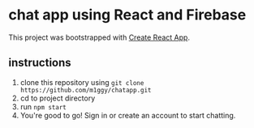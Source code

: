 # chat app using React and Firebase

This project was bootstrapped with [Create React App](https://github.com/facebook/create-react-app).

## instructions

1. clone this repository using `git clone https://github.com/m1ggy/chatapp.git`
2. cd to project directory
3. run `npm start`
4. You're good to go! Sign in or create an account to start chatting.
